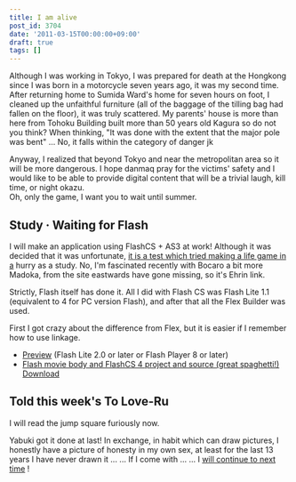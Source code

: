 ```yaml
---
title: I am alive
post_id: 3704
date: '2011-03-15T00:00:00+09:00'
draft: true
tags: []
---
```


Although I was working in Tokyo, I was prepared for death at the Hongkong since I was born in a motorcycle seven years ago, it was my second time. After returning home to Sumida Ward's home for seven hours on foot, I cleaned up the unfaithful furniture (all of the baggage of the tilling bag had fallen on the floor), it was truly scattered. My parents' house is more than here from Tohoku Building built more than 50 years old Kagura so do not you think? When thinking, "It was done with the extent that the major pole was bent" ... No, it falls within the category of danger jk

Anyway, I realized that beyond Tokyo and near the metropolitan area so it will be more dangerous. I hope danmaq pray for the victims' safety and I would like to be able to provide digital content that will be a trivial laugh, kill time, or night okazu.  
Oh, only the game, I want you to wait until summer.

## Study · Waiting for Flash

I will make an application using FlashCS + AS3 at work! Although it was decided that it was unfortunate, [it is a test which tried making a life game in a](https://danmaq.com/lifegame.html) hurry as a study. No, I'm fascinated recently with Bocaro a bit more Madoka, from the site eastwards have gone missing, so it's Ehrin link.

Strictly, Flash itself has done it. All I did with Flash CS was Flash Lite 1.1 (equivalent to 4 for PC version Flash), and after that all the Flex Builder was used.

First I got crazy about the difference from Flex, but it is easier if I remember how to use linkage.

*   [Preview](https://danmaq.com/lifegame.html) (Flash Lite 2.0 or later or Flash Player 8 or later)
*   [Flash movie body and FlashCS 4 project and source (great spaghetti!) Download](https://danmaq.com/filez/app/lifegame.zip)

## Told this week's To Love-Ru

I will read the jump square furiously now.

Yabuki got it done at last! In exchange, in habit which can draw pictures, I honestly have a picture of honesty in my own sex, at least for the last 13 years I have never drawn it ... ... If I come with ... ... I [will continue to next time](../04/01-be-honest-to-oneself.md) !
